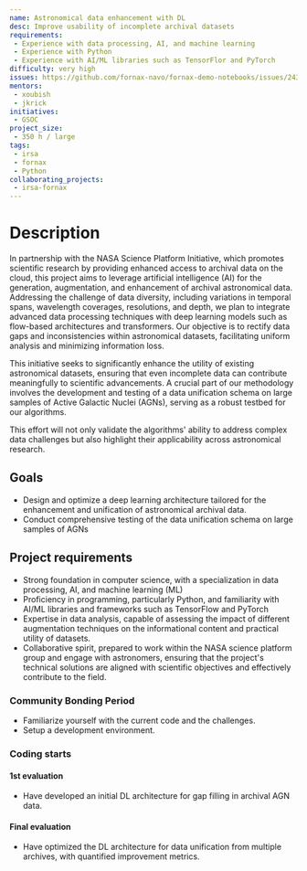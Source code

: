 ```yaml
---
name: Astronomical data enhancement with DL
desc: Improve usability of incomplete archival datasets
requirements:
 - Experience with data processing, AI, and machine learning
 - Experience with Python
 - Experience with AI/ML libraries such as TensorFlor and PyTorch
difficulty: very high
issues: https://github.com/fornax-navo/fornax-demo-notebooks/issues/243
mentors:
 - xoubish
 - jkrick
initiatives:
 - GSOC
project_size:
 - 350 h / large
tags:
 - irsa
 - fornax
 - Python
collaborating_projects:
 - irsa-fornax
---
```


# Description

In partnership with the NASA Science Platform Initiative, which promotes scientific
research by providing enhanced access to archival data on the cloud, this project
aims to leverage artificial intelligence (AI) for the generation, augmentation, and
enhancement of archival astronomical data. Addressing the challenge of data diversity,
including variations in temporal spans, wavelength coverages, resolutions, and depth,
we plan to integrate advanced data processing techniques with deep learning models
such as flow-based architectures and transformers. Our objective is to rectify data
gaps and inconsistencies within astronomical datasets, facilitating uniform analysis
and minimizing information loss.

This initiative seeks to significantly enhance the
utility of existing astronomical datasets, ensuring that even incomplete data can
contribute meaningfully to scientific advancements. A crucial part of our methodology
involves the development and testing of a data unification schema on large samples
of Active Galactic Nuclei (AGNs), serving as a robust testbed for our algorithms.


This effort will not only validate the algorithms' ability to address complex data
challenges but also highlight their applicability across astronomical research.


## Goals

* Design and optimize a deep learning architecture tailored for the enhancement and unification of astronomical archival data.
* Conduct comprehensive testing of the data unification schema on large samples of AGNs


## Project requirements

* Strong foundation in computer science, with a specialization in data processing, AI, and machine learning (ML)
* Proficiency in programming, particularly Python, and familiarity with AI/ML libraries and frameworks such as TensorFlow and PyTorch
* Expertise in data analysis, capable of assessing the impact of different augmentation techniques on the informational content and practical utility of datasets.
* Collaborative spirit, prepared to work within the NASA science platform group and engage with astronomers, ensuring that the project's technical solutions are aligned with scientific objectives and effectively contribute to the field.


### Community Bonding Period

* Familiarize yourself with the current code and the challenges.
* Setup a development environment.

### Coding starts

#### 1st evaluation

* Have developed an initial DL architecture for gap filling in archival AGN data.

#### Final evaluation

* Have optimized the DL architecture for data unification from multiple archives, with quantified improvement metrics.
